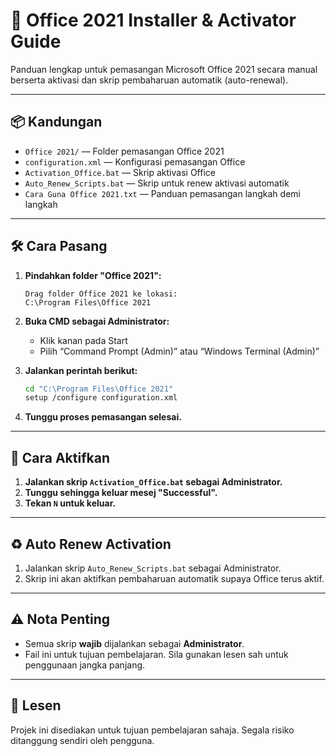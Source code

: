# 🧩 Office 2021 Installer & Activator Guide

Panduan lengkap untuk pemasangan Microsoft Office 2021 secara manual berserta aktivasi dan skrip pembaharuan automatik (auto-renewal).

---

## 📦 Kandungan

- `Office 2021/` — Folder pemasangan Office 2021
- `configuration.xml` — Konfigurasi pemasangan Office
- `Activation_Office.bat` — Skrip aktivasi Office
- `Auto_Renew_Scripts.bat` — Skrip untuk renew aktivasi automatik
- `Cara Guna Office 2021.txt` — Panduan pemasangan langkah demi langkah

---

## 🛠 Cara Pasang

1. **Pindahkan folder "Office 2021":**
   ```
   Drag folder Office 2021 ke lokasi:
   C:\Program Files\Office 2021
   ```

2. **Buka CMD sebagai Administrator:**
   - Klik kanan pada Start
   - Pilih “Command Prompt (Admin)” atau “Windows Terminal (Admin)”

3. **Jalankan perintah berikut:**
   ```bash
   cd "C:\Program Files\Office 2021"
   setup /configure configuration.xml
   ```

4. **Tunggu proses pemasangan selesai.**

---

## 🔑 Cara Aktifkan

1. **Jalankan skrip `Activation_Office.bat` sebagai Administrator.**
2. **Tunggu sehingga keluar mesej "Successful".**
3. **Tekan `N` untuk keluar.**

---

## ♻️ Auto Renew Activation

1. Jalankan skrip `Auto_Renew_Scripts.bat` sebagai Administrator.
2. Skrip ini akan aktifkan pembaharuan automatik supaya Office terus aktif.

---

## ⚠️ Nota Penting

- Semua skrip **wajib** dijalankan sebagai **Administrator**.
- Fail ini untuk tujuan pembelajaran. Sila gunakan lesen sah untuk penggunaan jangka panjang.

---

## 📄 Lesen

Projek ini disediakan untuk tujuan pembelajaran sahaja. Segala risiko ditanggung sendiri oleh pengguna.
